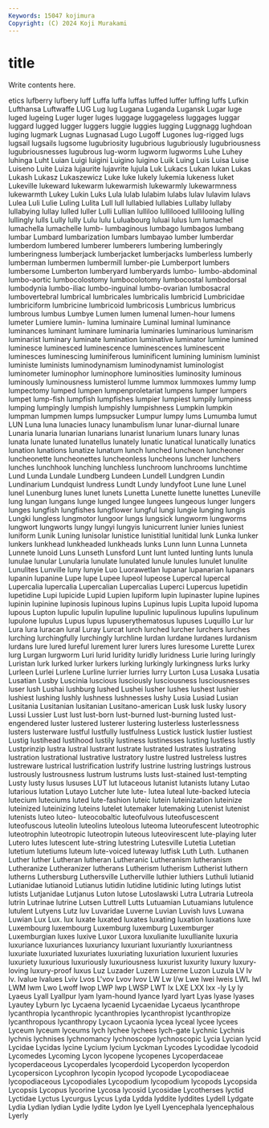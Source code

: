 ```yaml
---
Keywords: 15047 kojimura
Copyright: (C) 2024 Koji Murakami
---
```


# title

Write contents here.



etics lufberry lufbery luff Luffa luffa luffas luffed luffer luffing
luffs Lufkin Lufthansa Luftwaffe LUG Lug lug Lugana Luganda Lugansk
Lugar luge luged lugeing Luger luger luges luggage luggageless luggages
luggar luggard lugged lugger luggers luggie luggies lugging Luggnagg lughdoan
luging lugmark Lugnas Lugnasad Lugo Lugoff Lugones lug-rigged lugs lugsail
lugsails lugsome lugubriosity lugubrious lugubriously lugubriousness lugubriousnesses lugubrous lug-worm lugworm
lugworms Luhe Luhey luhinga Luht Luian Luigi luigini Luigino luigino
Luik Luing Luis Luisa Luise Luiseno Luite Luiza lujaurite lujavrite
lujula Luk Lukacs Lukan lukan Lukas Lukash Lukasz Lukaszewicz Luke
luke lukely lukemia lukeness luket Lukeville lukeward lukewarm lukewarmish lukewarmly
lukewarmness lukewarmth Lukey Lukin Luks Lula lulab lulabim lulabs lulav
lulavim lulavs Lulea Luli Lulie Luling Lulita Lull lull lullabied
lullabies Lullaby lullaby lullabying lullay lulled luller Lulli Lullian lulliloo
lullilooed lullilooing lulling lullingly lulls Lully lully Lulu lulu Luluabourg
luluai lulus lum lumachel lumachella lumachelle lumb- lumbaginous lumbago lumbagos
lumbang lumbar Lumbard lumbarization lumbars lumbayao lumber lumberdar lumberdom lumbered
lumberer lumberers lumbering lumberingly lumberingness lumberjack lumberjacket lumberjacks lumberless lumberly
lumberman lumbermen lumbermill lumber-pie Lumberport lumbers lumbersome Lumberton lumberyard lumberyards
lumbo- lumbo-abdominal lumbo-aortic lumbocolostomy lumbocolotomy lumbocostal lumbodorsal lumbodynia lumbo-iliac lumbo-inguinal
lumbo-ovarian lumbosacral lumbovertebral lumbrical lumbricales lumbricalis lumbricid Lumbricidae lumbriciform lumbricine
lumbricoid lumbricosis Lumbricus lumbricus lumbrous lumbus Lumbye Lumen lumen lumenal
lumen-hour lumens lumeter Lumiere lumin- lumina luminaire Luminal luminal luminance
luminances luminant luminare luminaria luminaries luminarious luminarism luminarist luminary luminate
lumination luminative luminator lumine lumined luminesce luminesced luminescence luminescences luminescent
luminesces luminescing luminiferous luminificent lumining luminism luminist luministe luminists luminodynamism
luminodynamist luminologist luminometer luminophor luminophore luminosities luminosity luminous luminously luminousness
lumisterol lumme lummox lummoxes lummy lump lumpectomy lumped lumpen lumpenproletariat
lumpens lumper lumpers lumpet lump-fish lumpfish lumpfishes lumpier lumpiest lumpily
lumpiness lumping lumpingly lumpish lumpishly lumpishness Lumpkin lumpkin lumpman lumpmen
lumps lumpsucker Lumpur lumpy lums Lumumba lumut LUN Luna luna
lunacies lunacy lunambulism lunar lunar-diurnal lunare Lunaria lunaria lunarian lunarians
lunarist lunarium lunars lunary lunas lunata lunate lunated lunatellus lunately
lunatic lunatical lunatically lunatics lunation lunations lunatize lunatum lunch lunched
luncheon luncheoner luncheonette luncheonettes luncheonless luncheons luncher lunchers lunches lunchhook
lunching lunchless lunchroom lunchrooms lunchtime Lund Lunda Lundale Lundberg Lundeen
Lundell Lundgren Lundin Lundinarium Lundquist lundress Lundt Lundy lundyfoot Lune
lune Lunel lunel Lunenburg lunes lunet lunets Lunetta Lunette lunette
lunettes Luneville lung lungan lungans lunge lunged lungee lungees lungeous
lunger lungers lunges lungfish lungfishes lungflower lungful lungi lungie lunging
lungis Lungki lungless lungmotor lungoor lungs lungsick lungworm lungworms lungwort
lungworts lungy lungyi lungyis lunicurrent lunier lunies luniest luniform Lunik
Luning lunisolar lunistice lunistitial lunitidal lunk Lunka lunker lunkers lunkhead
lunkheaded lunkheads lunks Lunn lunn Lunna Lunneta Lunnete lunoid Luns
Lunseth Lunsford Lunt lunt lunted lunting lunts lunula lunulae lunular
Lunularia lunulate lunulated lunule lunules lunulet lunulite Lunulites Lunville luny
lunyie Luo Luorawetlan lupanar lupanarian lupanars lupanin lupanine Lupe lupe
Lupee lupeol lupeose Lupercal lupercal Lupercalia lupercalia Lupercalian Lupercalias Luperci
Lupercus lupetidin lupetidine Lupi lupicide Lupid Lupien lupiform lupin lupinaster
lupine lupines lupinin lupinine lupinosis lupinous lupins Lupinus lupis Lupita
lupoid lupoma lupous Lupton lupulic lupulin lupuline lupulinic lupulinous lupulins
lupulinum lupulone lupulus Lupus lupus lupuserythematosus lupuses Luquillo Lur lur
Lura lura luracan lural Luray Lurcat lurch lurched lurcher lurchers
lurches lurching lurchingfully lurchingly lurchline lurdan lurdane lurdanes lurdanism lurdans
lure lured lureful lurement lurer lurers lures luresome Lurette Lurex
lurg Lurgan lurgworm Luri lurid luridity luridly luridness Lurie luring
luringly Luristan lurk lurked lurker lurkers lurking lurkingly lurkingness lurks
lurky Lurleen Lurlei Lurlene Lurline lurrier lurries lurry Lurton Lusa
Lusaka Lusatia Lusatian Lusby Luscinia luscious lusciously lusciousness lusciousnesses luser
lush Lushai lushburg lushed Lushei lusher lushes lushest lushier lushiest
lushing lushly lushness lushnesses lushy Lusia Lusiad Lusian Lusitania Lusitanian
lusitanian Lusitano-american Lusk lusk lusky lusory Lussi Lussier Lust lust
lust-born lust-burned lust-burning lusted lust-engendered luster lustered lusterer lustering lusterless
lusterlessness lusters lusterware lustful lustfully lustfulness Lustick lustick lustier lustiest
Lustig lustihead lustihood lustily lustiness lustinesses lusting lustless lustly Lustprinzip
lustra lustral lustrant lustrate lustrated lustrates lustrating lustration lustrational lustrative
lustratory lustre lustred lustreless lustres lustreware lustrical lustrification lustrify lustrine
lustring lustrings lustrous lustrously lustrousness lustrum lustrums lusts lust-stained lust-tempting
Lusty lusty lusus lususes LUT lut lutaceous lutanist lutanists lutany
Lutao lutarious lutation Lutayo Lutcher lute lute- lutea luteal lute-backed
lutecia lutecium luteciums luted lute-fashion luteic lutein luteinization luteinize luteinized
luteinizing luteins lutelet lutemaker lutemaking Lutenist lutenist lutenists luteo luteo-
luteocobaltic luteofulvous luteofuscescent luteofuscous luteolin luteolins luteolous luteoma luteorufescent luteotrophic
luteotrophin luteotropic luteotropin luteous luteovirescent lute-playing luter Lutero lutes lutescent
lute-string lutestring Lutesville Lutetia Lutetian lutetium lutetiums luteum lute-voiced luteway
lutfisk Luth Luth. Luthanen Luther luther Lutheran lutheran Lutheranic Lutheranism
lutheranism Lutheranize Lutheranizer lutherans Lutherism lutherism Lutherist luthern lutherns Luthersburg
Luthersville Lutherville luthier luthiers Luthuli lutianid Lutianidae lutianoid Lutianus lutidin
lutidine lutidinic luting lutings lutist lutists Lutjanidae Lutjanus Luton lutose
Lutoslawski Lutra Lutraria Lutreola lutrin Lutrinae lutrine Lutsen Luttrell Lutts
Lutuamian Lutuamians lutulence lutulent Lutyens Lutz luv Luvaridae Luverne Luvian
Luvish luvs Luwana Luwian Lux Lux. lux luxate luxated luxates
luxating luxation luxations luxe Luxembourg luxembourg Luxemburg luxemburg Luxemburger Luxemburgian
luxes luxive Luxor Luxora luxulianite luxullianite luxuria luxuriance luxuriances luxuriancy
luxuriant luxuriantly luxuriantness luxuriate luxuriated luxuriates luxuriating luxuriation luxurient luxuries
luxuriety luxurious luxuriously luxuriousness luxurist luxurity luxury luxury-loving luxury-proof luxus
Luz Luzader Luzern Luzerne Luzon Luzula LV lv lv. lvalue
lvalues Lviv Lvos L'vov Lvov lvov LW Lw l/w Lwe
lwei lweis LWL lwl LWM lwm Lwo Lwoff lwop LWP
lwp LWSP LWT lx LXE LXX lxx -ly Ly ly
Lyaeus Lyall Lyallpur lyam lyam-hound lyance lyard lyart Lyas lyase
lyases Lyautey Lyburn lyc Lycaena lycaenid Lycaenidae Lycaeus lycanthrope lycanthropia
lycanthropic lycanthropies lycanthropist lycanthropize lycanthropous lycanthropy Lycaon Lycaonia lycea lyceal
lycee lycees Lyceum lyceum lyceums lych lychee lychees lych-gate Lychnic
Lychnis lychnis lychnises lychnomancy lychnoscope lychnoscopic Lycia Lycian lycid Lycidae
Lycidas lycine Lycium lycium Lyckman Lycodes Lycodidae lycodoid Lycomedes Lycoming
Lycon lycopene lycopenes Lycoperdaceae lycoperdaceous Lycoperdales lycoperdoid Lycoperdon lycoperdon Lycopersicon
Lycophron lycopin lycopod lycopode Lycopodiaceae lycopodiaceous Lycopodiales Lycopodium lycopodium lycopods
Lycopsida Lycopsis Lycopus lycorine Lycosa lycosid Lycosidae Lycotherses lyctid Lyctidae
Lyctus Lycurgus Lycus Lyda Lydda lyddite lyddites Lydell Lydgate Lydia
Lydian lydian Lydie lydite Lydon lye Lyell Lyencephala lyencephalous Lyerly
